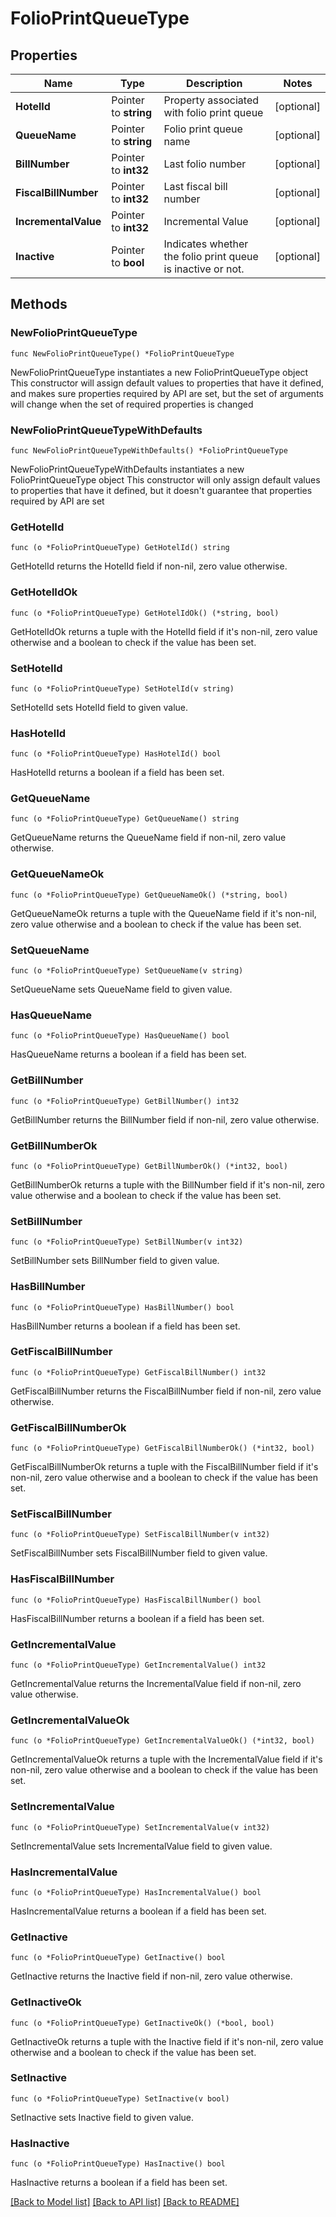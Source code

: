 # FolioPrintQueueType

## Properties

Name | Type | Description | Notes
------------ | ------------- | ------------- | -------------
**HotelId** | Pointer to **string** | Property associated with folio print queue | [optional] 
**QueueName** | Pointer to **string** | Folio print queue name | [optional] 
**BillNumber** | Pointer to **int32** | Last folio number | [optional] 
**FiscalBillNumber** | Pointer to **int32** | Last fiscal bill number | [optional] 
**IncrementalValue** | Pointer to **int32** | Incremental Value | [optional] 
**Inactive** | Pointer to **bool** | Indicates whether the folio print queue is inactive or not. | [optional] 

## Methods

### NewFolioPrintQueueType

`func NewFolioPrintQueueType() *FolioPrintQueueType`

NewFolioPrintQueueType instantiates a new FolioPrintQueueType object
This constructor will assign default values to properties that have it defined,
and makes sure properties required by API are set, but the set of arguments
will change when the set of required properties is changed

### NewFolioPrintQueueTypeWithDefaults

`func NewFolioPrintQueueTypeWithDefaults() *FolioPrintQueueType`

NewFolioPrintQueueTypeWithDefaults instantiates a new FolioPrintQueueType object
This constructor will only assign default values to properties that have it defined,
but it doesn't guarantee that properties required by API are set

### GetHotelId

`func (o *FolioPrintQueueType) GetHotelId() string`

GetHotelId returns the HotelId field if non-nil, zero value otherwise.

### GetHotelIdOk

`func (o *FolioPrintQueueType) GetHotelIdOk() (*string, bool)`

GetHotelIdOk returns a tuple with the HotelId field if it's non-nil, zero value otherwise
and a boolean to check if the value has been set.

### SetHotelId

`func (o *FolioPrintQueueType) SetHotelId(v string)`

SetHotelId sets HotelId field to given value.

### HasHotelId

`func (o *FolioPrintQueueType) HasHotelId() bool`

HasHotelId returns a boolean if a field has been set.

### GetQueueName

`func (o *FolioPrintQueueType) GetQueueName() string`

GetQueueName returns the QueueName field if non-nil, zero value otherwise.

### GetQueueNameOk

`func (o *FolioPrintQueueType) GetQueueNameOk() (*string, bool)`

GetQueueNameOk returns a tuple with the QueueName field if it's non-nil, zero value otherwise
and a boolean to check if the value has been set.

### SetQueueName

`func (o *FolioPrintQueueType) SetQueueName(v string)`

SetQueueName sets QueueName field to given value.

### HasQueueName

`func (o *FolioPrintQueueType) HasQueueName() bool`

HasQueueName returns a boolean if a field has been set.

### GetBillNumber

`func (o *FolioPrintQueueType) GetBillNumber() int32`

GetBillNumber returns the BillNumber field if non-nil, zero value otherwise.

### GetBillNumberOk

`func (o *FolioPrintQueueType) GetBillNumberOk() (*int32, bool)`

GetBillNumberOk returns a tuple with the BillNumber field if it's non-nil, zero value otherwise
and a boolean to check if the value has been set.

### SetBillNumber

`func (o *FolioPrintQueueType) SetBillNumber(v int32)`

SetBillNumber sets BillNumber field to given value.

### HasBillNumber

`func (o *FolioPrintQueueType) HasBillNumber() bool`

HasBillNumber returns a boolean if a field has been set.

### GetFiscalBillNumber

`func (o *FolioPrintQueueType) GetFiscalBillNumber() int32`

GetFiscalBillNumber returns the FiscalBillNumber field if non-nil, zero value otherwise.

### GetFiscalBillNumberOk

`func (o *FolioPrintQueueType) GetFiscalBillNumberOk() (*int32, bool)`

GetFiscalBillNumberOk returns a tuple with the FiscalBillNumber field if it's non-nil, zero value otherwise
and a boolean to check if the value has been set.

### SetFiscalBillNumber

`func (o *FolioPrintQueueType) SetFiscalBillNumber(v int32)`

SetFiscalBillNumber sets FiscalBillNumber field to given value.

### HasFiscalBillNumber

`func (o *FolioPrintQueueType) HasFiscalBillNumber() bool`

HasFiscalBillNumber returns a boolean if a field has been set.

### GetIncrementalValue

`func (o *FolioPrintQueueType) GetIncrementalValue() int32`

GetIncrementalValue returns the IncrementalValue field if non-nil, zero value otherwise.

### GetIncrementalValueOk

`func (o *FolioPrintQueueType) GetIncrementalValueOk() (*int32, bool)`

GetIncrementalValueOk returns a tuple with the IncrementalValue field if it's non-nil, zero value otherwise
and a boolean to check if the value has been set.

### SetIncrementalValue

`func (o *FolioPrintQueueType) SetIncrementalValue(v int32)`

SetIncrementalValue sets IncrementalValue field to given value.

### HasIncrementalValue

`func (o *FolioPrintQueueType) HasIncrementalValue() bool`

HasIncrementalValue returns a boolean if a field has been set.

### GetInactive

`func (o *FolioPrintQueueType) GetInactive() bool`

GetInactive returns the Inactive field if non-nil, zero value otherwise.

### GetInactiveOk

`func (o *FolioPrintQueueType) GetInactiveOk() (*bool, bool)`

GetInactiveOk returns a tuple with the Inactive field if it's non-nil, zero value otherwise
and a boolean to check if the value has been set.

### SetInactive

`func (o *FolioPrintQueueType) SetInactive(v bool)`

SetInactive sets Inactive field to given value.

### HasInactive

`func (o *FolioPrintQueueType) HasInactive() bool`

HasInactive returns a boolean if a field has been set.


[[Back to Model list]](../README.md#documentation-for-models) [[Back to API list]](../README.md#documentation-for-api-endpoints) [[Back to README]](../README.md)


